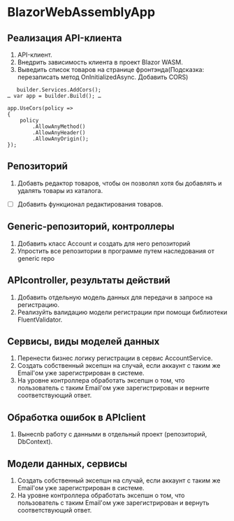 # BlazorWebAssemblyApp

## Реализация API-клиента

1. API-клиент.
2. Внедрить зависимость клиента в проект Blazor WASM.
3. Выведить список товаров на странице фронтэнда(Подсказка: перезаписать метод OnInitializedAsync. Добавить CORS)
```
   builder.Services.AddCors();
… var app = builder.Build(); …

app.UseCors(policy =>
{
    policy
        .AllowAnyMethod()
        .AllowAnyHeader()
        .AllowAnyOrigin();
});
```


## Репозиторий

1. Добавть редактор товаров, чтобы он позволял хотя бы добавлять и удалять товары из каталога.
- [ ] Добавить функционал редактирования товаров.

## Generic-репозиторий, контроллеры

1. Добавить класс Account и создать для него репозиторий
2. Упростить все репозитории в программе путем наследования от generic repo

## APIcontroller, результаты действий

1. Добавить отдельную модель данных для передачи в запросе на регистрацию.
2. Реализуйть валидацию модели регистрации при помощи библиотеки FluentValidator.

## Сервисы, виды моделей данных

1. Перенести бизнес логику регистрации в сервис AccountService.
2. Создать собственный эксепшн на случай, если аккаунт с таким же Email'ом уже зарегистрирован в системе.
3. На уровне контроллера обработать эксепшн о том, что пользователь с таким Email'ом уже зарегистрирован и верните соответствующий ответ.

## Обработка ошибок в APIclient

1. Вынесnb работу с данными в отдельный проект (репозиторий, DbContext).

## Модели данных, сервисы

1. Создать собственный эксепшн на случай, если аккаунт с таким же Email'ом уже зарегистрирован в системе.
2. На уровне контроллера обработать эксепшн о том, что пользователь с таким Email'ом уже зарегистрирован и вернуть соответствующий ответ.


